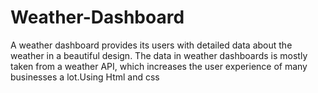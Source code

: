 # Weather-Dashboard
A weather dashboard provides its users with detailed data about the weather in a beautiful design. The data in weather dashboards is mostly taken from a weather API, which increases the user experience of many businesses a lot.Using Html and css

